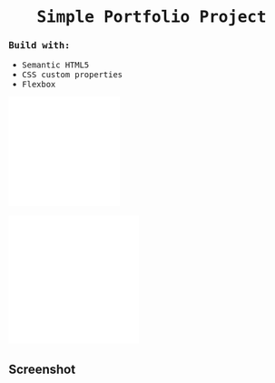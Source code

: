 
<h1 align="center"><samp>Simple Portfolio Project</samp></h1>


<h3><samp>Build with:</samp></h3>
<ul>
<li><samp>Semantic HTML5</samp></li>
<li><samp>CSS custom properties</samp></li>
<li><samp>Flexbox</samp></li>
</ul>

![](./assets/img/github-mark-white.svg)

[<img src="./assets/img/github-mark-white.png">](https://github.com/xoFrey)

<h2>Screenshot</h2>


